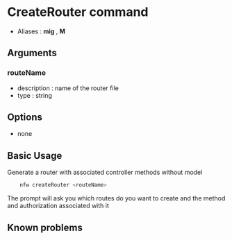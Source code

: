 # CreateRouter command

- Aliases : **mig** , **M**

## Arguments

### routeName
- description : name of the router file
- type : string

## Options

- none

## Basic Usage

Generate a router with associated controller methods without model

```sh
    nfw createRouter <routeName>
```

The prompt will ask you which routes do you want to create and the method and authorization associated with it

## Known problems
